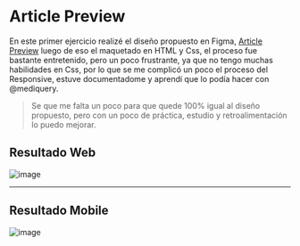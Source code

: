 # Article Preview
En este primer ejercicio realizé el diseño propuesto en Figma, [Article Preview](https://www.figma.com/file/w5btuPtYe8AWQt8HVJR4jh/Workouts?node-id=0:1) luego de eso el maquetado en HTML y Css, el proceso fue bastante entretenido, pero un poco frustrante, ya que no tengo muchas 
habilidades en Css, por lo que se me complicó un poco el proceso del Responsive, estuve documentadome y aprendí que lo podía hacer con @mediquery.

> Se que me falta un poco para que quede 100% igual al diseño propuesto, pero con un poco de práctica, estudio y retroalimentación lo puedo mejorar. 

## Resultado Web
![image](https://user-images.githubusercontent.com/90514403/142285037-91339c58-f726-4b59-ad90-67b87baf0bbf.png)
****
## Resultado Mobile

![image](https://user-images.githubusercontent.com/90514403/144882683-5f7c8307-f3f6-4563-b424-e2753244fc68.png)
